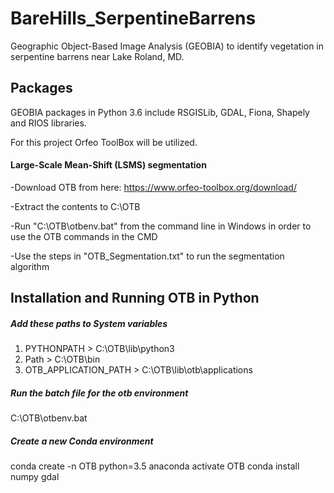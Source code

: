 # BareHills_SerpentineBarrens
Geographic Object-Based Image Analysis (GEOBIA) to identify vegetation in serpentine barrens near Lake Roland, MD.

## Packages
GEOBIA packages in Python 3.6 include RSGISLib, GDAL, Fiona, Shapely and RIOS libraries.

For this project Orfeo ToolBox will be utilized.

#### Large-Scale Mean-Shift (LSMS) segmentation

-Download OTB from here: https://www.orfeo-toolbox.org/download/

-Extract the contents to C:\OTB

-Run "C:\OTB\otbenv.bat" from the command line in Windows in order to use the OTB commands in the CMD

-Use the steps in "OTB_Segmentation.txt" to run the segmentation algorithm

## Installation and Running OTB in Python

##### Add these paths to System variables
1. PYTHONPATH > C:\OTB\lib\python3
2. Path > C:\OTB\bin
3. OTB_APPLICATION_PATH > C:\OTB\lib\otb\applications

##### Run the batch file for the otb environment
C:\OTB\otbenv.bat

##### Create a new Conda environment
conda create -n OTB python=3.5 anaconda
activate OTB
conda install numpy gdal
